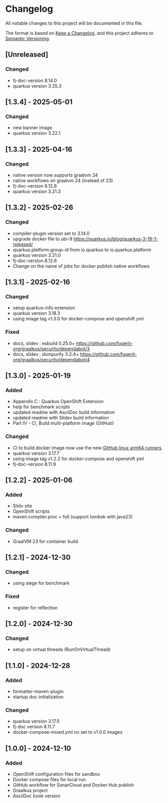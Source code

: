 # Changelog

All notable changes to this project will be documented in this file.

The format is based on [Keep a Changelog](https://keepachangelog.com/en/1.1.0/),
and this project adheres to [Semantic Versioning](https://semver.org/spec/v2.0.0.html).

## [Unreleased]

### Changed

- fj-doc-version 8.14.0
- quarkus version 3.25.3

## [1.3.4] - 2025-05-01

### Changed

- new banner image
- quarkus version 3.22.1

## [1.3.3] - 2025-04-16

### Changed

- native version now supports graalvm 24
- native workflows on graalvm 24 (instead of 23)
- fj-doc-version 8.12.8
- quarkus version 3.21.3

## [1.3.2] - 2025-02-26

### Changed

- compiler-plugin.version set to 3.14.0
- upgrade docker file to ubi-9 <https://quarkus.io/blog/quarkus-3-19-1-released/>
- quarkus.platform.group-id from io.quarkus to io.quarkus.platform 
- quarkus version 3.21.0
- fj-doc-version 8.12.6
- Change on the name of jobs for docker publish native workflows

## [1.3.1] - 2025-02-16

### Changed

- setup quarkus-info extension
- quarkus version 3.18.3
- using image tag v1.3.0 for docker-compose and openshift yml

### Fixed

- docs, slidev : esbuild 0.25.0+ <https://github.com/fugerit-org/graalkus/security/dependabot/3>
- docs, slidev : dompurify 3.2.4+ <https://github.com/fugerit-org/graalkus/security/dependabot/4>

## [1.3.0] - 2025-01-19

### Added

- Appendix C : Quarkus OpenShift Extension
- help for benchmark scripts
- updated readme with AsciiDoc build information
- updated readme with Slidev build information
- Part IV - CI, Build multi-platform image (GitHub)

### Changed

- CI to build docker image now use the new [GitHub linux arm64 runners](https://github.com/orgs/community/discussions/148648).
- quarkus version 3.17.7
- using image tag v1.2.2 for docker-compose and openshift yml
- fj-doc-version 8.11.9

## [1.2.2] - 2025-01-06

### Added

- Slidv site
- OpenShift scripts
- maven.compiler.proc = full (support lombok with java23)

### Changed

- GraalVM 23 for container build

## [1.2.1] - 2024-12-30

### Changed

- using siege for benchmark

### Fixed

- register for reflection

## [1.2.0] - 2024-12-30

### Changed

- setup on virtual threads (RunOnVirtualThread)

## [1.1.0] - 2024-12-28

### Added

- formatter-maven-plugin
- startup doc initialization

### Changed

- quarkus version 3.17.5
- fj-doc version 8.11.7
- docker-compose-mixed.yml no set to v1.0.0 images

## [1.0.0] - 2024-12-10

### Added

- OpenShift configuration files for sandbox
- Docker compose files for local run
- GitHub workflow for SonarCloud and Docker Hub publish
- Graalkus project
- AsciiDoc book version